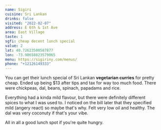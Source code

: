 ```yaml
---
name: Sigiri
cuisine: Sri Lankan
drinks: false
visited: "2022-02-07"
address: E 6th & 1st Ave
area: East Village
taste: 1
sgfi: cheap decent lunch special
value: 2
lat: 40.72623500587877
lon: -73.98658823579065
menu: https://sigiriny.com/menus/
phone: "+12126149333"
---
```


You can get their lunch special of Sri Lankan **vegetarian curries** for pretty cheap. Ended up being $13 after tips and tax for way too much food. There were chickpeas, dal, beans, spinach, papadams and rice.

Everything had a kinda mild flavour, but there were definitely different spices to what I was used to. I noticed on the bill later that they specified mild (angery react) so maybe that's why. Felt very low oil and healthy. The dal was very coconuty if that's your vibe.

All in all a good lunch spot if you're quite hungry.
